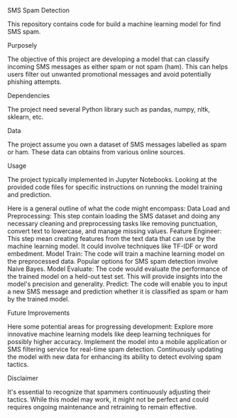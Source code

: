 SMS Spam Detection

This repository contains code for build a machine learning model for find SMS spam.

Purposely

The objective of this project are developing a model that can classify incoming SMS messages as either spam or not spam (ham). This can helps users filter out unwanted promotional messages and avoid potentially phishing attempts.

Dependencies

The project need several Python library such as pandas, numpy, nltk, sklearn, etc.

Data

The project assume you own a dataset of SMS messages labelled as spam or ham. These data can obtains from various online sources.

Usage

The project typically implemented in Jupyter Notebooks. Looking at the provided code files for specific instructions on running the model training and prediction.

Here is a general outline of what the code might encompass:
Data Load and Preprocessing: This step contain loading the SMS dataset and doing any necessary cleaning and preprocessing tasks like removing punctuation, convert text to lowercase, and manage missing values.
Feature Engineer: This step mean creating features from the text data that can use by the machine learning model. It could involve techniques like TF-IDF or word embedment.
Model Train: The code will train a machine learning model on the preprocessed data. Popular options for SMS spam detection involve Naive Bayes.
Model Evaluate: The code would evaluate the performance of the trained model on a held-out test set. This will provide insights into the model's precision and generality.
Predict: The code will enable you to input a new SMS message and prediction whether it is classified as spam or ham by the trained model.

Future Improvements

Here some potential areas for progressing development:
Explore more innovative machine learning models like deep learning techniques for possibly higher accuracy.
Implement the model into a mobile application or SMS filtering service for real-time spam detection.
Continuously updating the model with new data for enhancing its ability to detect evolving spam tactics.

Disclaimer

It's essential to recognize that spammers continuously adjusting their tactics. While this model may work, it might not be perfect and could requires ongoing maintenance and retraining to remain effective.
